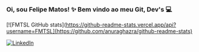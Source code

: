 ### Oi, sou Felipe Matos! ✨ Bem vindo ao meu Git, Dev's 💻

[![FMTSL GitHub stats](https://github-readme-stats.vercel.app/api?username=FMTSL](https://github.com/anuraghazra/github-readme-stats)


[![LinkedIn](https://img.shields.io/badge/LinkedIn-0077B5?style=for-the-badge&logo=linkedin&logoColor=white)](https://www.linkedin.com/in/felipematoslima/)
